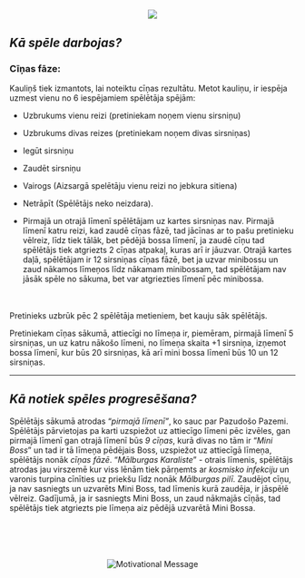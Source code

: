 <h1><strong><p align="center">
  <img src="https://readme-typing-svg.herokuapp.com?font=Fira+Code&weight=700&size=37&duration=4000&pause=1500&color=2ECC71&center=true&multiline=true&width=1000&lines=Kauliņu+Kaujas" />
</p>
</strong>
</h1>

<h2><em>Kā spēle darbojas?</em></h2>

<h3>Cīņas fāze:</h3>

Kauliņš tiek izmantots, lai noteiktu cīņas rezultātu. Metot kauliņu, ir iespēja uzmest vienu no 6 iespējamiem spēlētāja spējām: 	 

* Uzbrukums vienu reizi (pretiniekam noņem vienu sirsniņu) 

* Uzbrukums divas reizes (pretiniekam noņem divas sirsniņas) 

* Iegūt sirsniņu 

* Zaudēt sirsniņu 

* Vairogs (Aizsargā spelētāju vienu reizi no jebkura sitiena) 

* Netrāpīt (Spēlētājs neko neizdara). 

* Pirmajā un otrajā līmenī spēlētājam uz kartes sirsniņas nav. Pirmajā līmenī katru reizi, kad zaudē cīņas fāzē, tad jācīnas ar to pašu pretinieku vēlreiz, līdz tiek tālāk, bet pēdējā bossa līmenī, ja zaudē cīņu tad spēlētājs tiek atgriezts 2 cīņas atpakaļ, kuras arī ir jāuzvar. Otrajā kartes daļā, spēlētājam ir 12 sirsniņas cīņas fāzē, bet ja uzvar minibossu un zaud nākamos līmeņos līdz nākamam minibossam, tad spēlētājam nav jāsāk spēle no sākuma, bet var atgriezties līmenī pēc minibossa.

<br></br> 
Pretinieks uzbrūk pēc 2 spēlētāja metieniem, bet kauju sāk spēlētājs.

Pretiniekam cīņas sākumā, attiecīgi no līmeņa ir, piemēram, pirmajā līmenī 5 sirsniņas, un uz katru nākošo līmeni, no līmeņa skaita +1 sirsniņa, izņemot bossa līmenī, kur būs 20 sirsniņas, kā arī mini bossa līmenī būs 10 un 12 sirsniņas.

<hr></hr>
<h2><em> Kā notiek spēles progresēšana?</em></h2>

Spēlētājs sākumā atrodas “<em>pirmajā līmenī”</em>, ko sauc par Pazudošo Pazemi. Spēlētājs pārvietojas pa karti uzspiežot uz attiecīgo līmeni pēc izvēles, gan pirmajā līmenī gan otrajā līmenī būs <em>9 cīņas</em>, kurā divas no tām ir “<em>Mini Boss</em>” un tad ir tā līmeņa pēdējais Boss, uzspiežot uz attiecīgā līmeņa, spēlētājs nonāk <em>cīņas fāzē</em>. “<em>Mālburgas Karaliste</em>” - otrais līmenis, spēlētājs atrodas jau virszemē kur viss lēnām tiek pārņemts ar <em>kosmisko infekciju</em> un varonis turpina cīnīties uz priekšu līdz nonāk <em>Mālburgas pilī</em>. Zaudējot cīņu, ja nav sasniegts un uzvarēts Mini Boss, tad līmenis kurā zaudēja, ir jāspēlē vēlreiz. Gadījumā, ja ir sasniegts Mini Boss, un zaud nākmajās cīņās, tad spēlētājs tiek atgriezts pie līmeņa aiz pēdējā uzvarētā Mini Bossa.
<br>
<br>
<br>
<br>
<br>
<p align="center">
  <img src="https://readme-typing-svg.herokuapp.com?font=Fira+Code&weight=700&size=25&pause=1000&center=true&width=1000&lines=Lai+Tev+veicas+izglābt+Pasauli+un+uzvarēt+ļauno+uz+visiem+laikiem!" alt="Motivational Message" />
</p>


